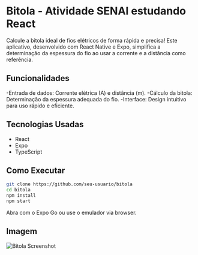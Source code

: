 # Bitola - Atividade SENAI estudando React

Calcule a bitola ideal de fios elétricos de forma rápida e precisa! Este aplicativo, desenvolvido com React Native e Expo, simplifica 
a determinação da espessura do fio ao usar a corrente e a distância como referência.

## Funcionalidades
-Entrada de dados: Corrente elétrica (A) e distância (m).
-Cálculo da bitola: Determinação da espessura adequada do fio.
-Interface: Design intuitivo para uso rápido e eficiente.

## Tecnologias Usadas
- React
- Expo
- TypeScript

## Como Executar
```bash
git clone https://github.com/seu-usuario/bitola
cd bitola
npm install
npm start
```

Abra com o Expo Go ou use o emulador via browser.

## Imagem
![Bitola Screenshot](https://github.com/Gabihdemori/React-Bitola/blob/b5edca586135246596104b8be1d22e4b49af0c6f/assets/images/Bitola.png)
